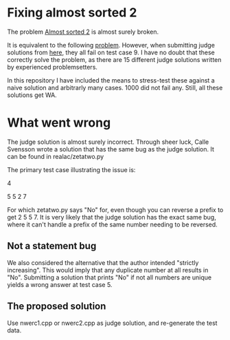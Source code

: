 # Fixing almost sorted 2

The problem  [Almost sorted 2](https://open.kattis.com/problems/almostsorted2) is almost surely broken.


It is equivalent to the following [problem](https://open.kattis.com/problems/inverteddeck). However, when submitting judge solutions from [here](https://2019.nwerc.eu/), they all fail on test case 9. I have no doubt that these correctly solve the problem, as there are 15 different judge solutions written by experienced problemsetters.

In this repository I have included the means to stress-test these against a naive solution and arbitrarly many cases. 1000 did not fail any. Still, all these solutions get WA.

# What went wrong

The judge solution is almost surely incorrect. Through sheer luck, Calle Svensson wrote a solution that has the same bug as the judge solution. It can be found in realac/zetatwo.py

The primary test case illustrating the issue is:

4

5 5 2 7

For which zetatwo.py says "No" for, even though you can reverse a prefix to get 2 5 5 7. It is very likely that the judge solution has the exact same bug, where it can't handle a prefix of the same number needing to be reversed.


## Not a statement bug

We also considered the alternative that the author intended "strictly increasing". This would imply that any duplicate number at all results in "No". Submitting a solution that prints "No" if not all numbers are unique yields a wrong answer at test case 5. 

## The proposed solution

Use nwerc1.cpp or nwerc2.cpp as judge solution, and re-generate the test data.
